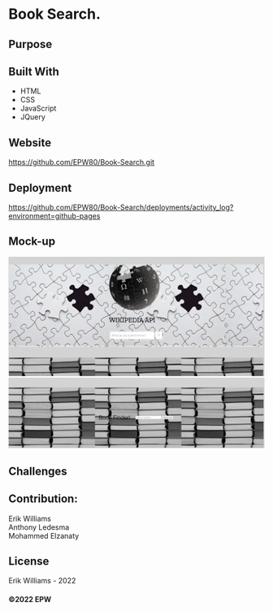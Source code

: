 # Book Search.

## Purpose


## Built With
* HTML
* CSS
* JavaScript
* JQuery

## Website
https://github.com/EPW80/Book-Search.git


## Deployment
https://github.com/EPW80/Book-Search/deployments/activity_log?environment=github-pages

## Mock-up

![Book-Search: Erik Williams](/assets/images/projectPhoto.jpg)
![Book-Search: Erik Williams](/assets/images/projectPhoto2.jpg)

## Challenges 



## Contribution:
Erik Williams
<br />
Anthony Ledesma
<br />
Mohammed Elzanaty

## License
Erik Williams - 2022

#### ©️2022 EPW